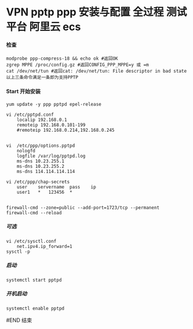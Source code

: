 VPN pptp ppp 安装与配置 全过程 测试平台 阿里云 ecs 
===================================
####	检查
	
	modprobe ppp-compress-18 && echo ok #返回OK
	zgrep MPPE /proc/config.gz #返回CONFIG_PPP_MPPE=y 或 =m
	cat /dev/net/tun #返回cat: /dev/net/tun: File descriptor in bad state
	以上三条命令满足一条即为支持PPTP
	
####	Start 开始安装

	yum update -y ppp pptpd epel-release
	
	vi /etc/pptpd.conf
		localip 192.168.0.1
		remoteip 192.168.0.101-199
		#remoteip 192.168.0.214,192.168.0.245
		
	
	vi  /etc/ppp/options.pptpd
		nologfd
		logfile /var/log/pptpd.log
		ms-dns 10.23.255.1
		ms-dns 10.23.255.2
		ms-dns 114.114.114.114
	
	vi /etc/ppp/chap-secrets
		user	servername	pass	ip
		user1	*	123456	*
		
	
	firewall-cmd --zone=public --add-port=1723/tcp --permanent
	firewall-cmd --reload
	
#####	可选
	
	vi /etc/sysctl.conf
		net.ipv4.ip_forward=1
	sysctl -p
	
#####	启动
	systemctl start pptpd
	
#####	开机启动

	systemctl enable pptpd
	
#END 结束